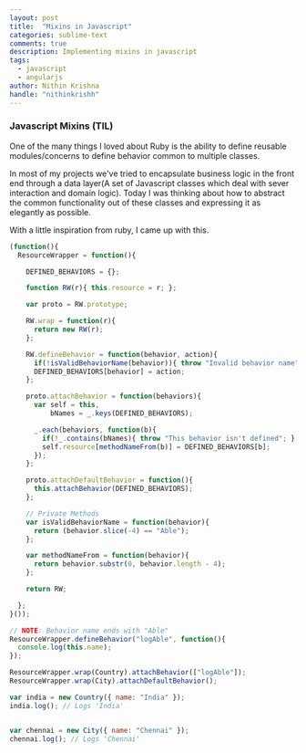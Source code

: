 ```yaml
---
layout: post
title:  "Mixins in Javascript"
categories: sublime-text
comments: true
description: Implementing mixins in javascript
tags:
  - javascript
  - angularjs
author: Nithin Krishna
handle: "nithinkrishh"
---
```


### Javascript Mixins (TIL)

One of the many things I loved about Ruby is the ability to define reusable modules/concerns to define behavior common to multiple classes.

In most of my projects we've tried to encapsulate business logic in the front end through a data layer(A set of Javascript classes which deal with sever interaction and domain logic). Today I was thinking about how to abstract the common functionality out of these classes and expressing it as elegantly as possible.

With a little inspiration from ruby, I came up with this.

```javascript
(function(){
  ResourceWrapper = function(){

    DEFINED_BEHAVIORS = {};

    function RW(r){ this.resource = r; };

    var proto = RW.prototype;

    RW.wrap = function(r){
      return new RW(r);
    };

    RW.defineBehavior = function(behavior, action){
      if(!isValidBehaviorName(behavior)){ throw "Invalid behavior name"; };
      DEFINED_BEHAVIORS[behavior] = action;
    };

    proto.attachBehavior = function(behaviors){
      var self = this,
          bNames = _.keys(DEFINED_BEHAVIORS);

      _.each(behaviors, function(b){
        if(!_.contains(bNames){ throw "This behavior isn't defined"; };
        self.resource[methodNameFrom(b)] = DEFINED_BEHAVIORS[b];
      });
    };

    proto.attachDefaultBehavior = function(){
      this.attachBehavior(DEFINED_BEHAVIORS);
    };

    // Private Methods
    var isValidBehaviorName = function(behavior){
      return (behavior.slice(-4) == "Able");
    };

    var methodNameFrom = function(behavior){
      return behavior.substr(0, behavior.length - 4);
    };

    return RW;

  };
}());

// NOTE: Behavior name ends with "Able"
ResourceWrapper.defineBehavior("logAble", function(){
  console.log(this.name);
});

ResourceWrapper.wrap(Country).attachBehavior(["logAble"]);
ResourceWrapper.wrap(City).attachDefaultBehavior();

var india = new Country({ name: "India" });
india.log(); // Logs 'India'


var chennai = new City({ name: "Chennai" });
chennai.log(); // Logs 'Chennai'

```
